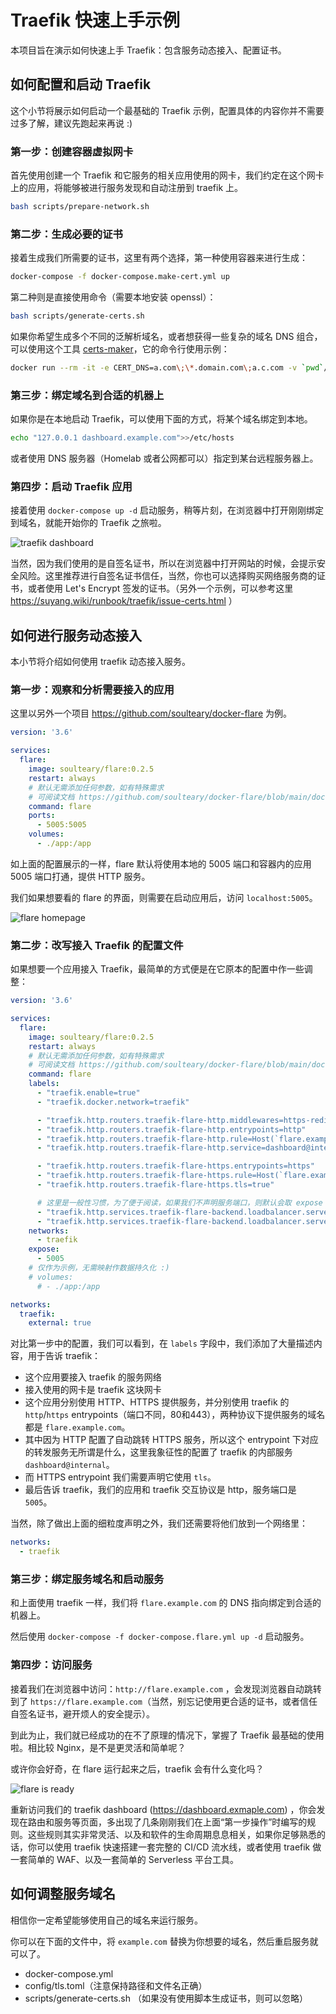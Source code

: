 # Traefik 快速上手示例

本项目旨在演示如何快速上手 Traefik：包含服务动态接入、配置证书。
## 如何配置和启动 Traefik

 这个小节将展示如何启动一个最基础的 Traefik 示例，配置具体的内容你并不需要过多了解，建议先跑起来再说 :)
### 第一步：创建容器虚拟网卡

首先使用创建一个 Traefik 和它服务的相关应用使用的网卡，我们约定在这个网卡上的应用，将能够被进行服务发现和自动注册到 traefik 上。

```bash
bash scripts/prepare-network.sh
```

### 第二步：生成必要的证书

接着生成我们所需要的证书，这里有两个选择，第一种使用容器来进行生成：

```bash
docker-compose -f docker-compose.make-cert.yml up
```

第二种则是直接使用命令（需要本地安装 openssl）：

```bash
bash scripts/generate-certs.sh
```

如果你希望生成多个不同的泛解析域名，或者想获得一些复杂的域名 DNS 组合，可以使用这个工具 [certs-maker](https://github.com/soulteary/certs-maker)，它的命令行使用示例：

```bash
docker run --rm -it -e CERT_DNS=a.com\;\*.domain.com\;a.c.com -v `pwd`/certs:/ssl soulteary/certs-maker
```

### 第三步：绑定域名到合适的机器上

如果你是在本地启动 Traefik，可以使用下面的方式，将某个域名绑定到本地。

```bash
echo "127.0.0.1 dashboard.example.com">>/etc/hosts
```

或者使用 DNS 服务器（Homelab 或者公网都可以）指定到某台远程服务器上。

### 第四步：启动 Traefik 应用

接着使用 `docker-compose up -d` 启动服务，稍等片刻，在浏览器中打开刚刚绑定到域名，就能开始你的 Traefik 之旅啦。

![traefik dashboard](./screenshots/traefik.png)

当然，因为我们使用的是自签名证书，所以在浏览器中打开网站的时候，会提示安全风险。这里推荐进行自签名证书信任，当然，你也可以选择购买网络服务商的证书，或者使用 Let's Encrypt 签发的证书。（另外一个示例，可以参考这里  https://suyang.wiki/runbook/traefik/issue-certs.html ）

## 如何进行服务动态接入

本小节将介绍如何使用 traefik 动态接入服务。

### 第一步：观察和分析需要接入的应用

这里以另外一个项目 https://github.com/soulteary/docker-flare 为例。

```yml
version: '3.6'

services:
  flare:
    image: soulteary/flare:0.2.5
    restart: always
    # 默认无需添加任何参数，如有特殊需求
    # 可阅读文档 https://github.com/soulteary/docker-flare/blob/main/docs/advanced-startup.md
    command: flare
    ports:
      - 5005:5005
    volumes:
      - ./app:/app
```
如上面的配置展示的一样，flare 默认将使用本地的 5005 端口和容器内的应用 5005 端口打通，提供 HTTP 服务。

我们如果想要看的 flare 的界面，则需要在启动应用后，访问 `localhost:5005`。

![flare homepage](./screenshots/traefik.png)

### 第二步：改写接入 Traefik 的配置文件

如果想要一个应用接入 Traefik，最简单的方式便是在它原本的配置中作一些调整：

```yml
version: '3.6'

services:
  flare:
    image: soulteary/flare:0.2.5
    restart: always
    # 默认无需添加任何参数，如有特殊需求
    # 可阅读文档 https://github.com/soulteary/docker-flare/blob/main/docs/advanced-startup.md
    command: flare
    labels:
      - "traefik.enable=true"
      - "traefik.docker.network=traefik"

      - "traefik.http.routers.traefik-flare-http.middlewares=https-redirect@file"
      - "traefik.http.routers.traefik-flare-http.entrypoints=http"
      - "traefik.http.routers.traefik-flare-http.rule=Host(`flare.example.com`)"
      - "traefik.http.routers.traefik-flare-http.service=dashboard@internal"

      - "traefik.http.routers.traefik-flare-https.entrypoints=https"
      - "traefik.http.routers.traefik-flare-https.rule=Host(`flare.example.com`) && PathPrefix(`/`)"
      - "traefik.http.routers.traefik-flare-https.tls=true"

      # 这里是一般性习惯，为了便于阅读，如果我们不声明服务端口，则默认会取 expose 的第一个端口，以及使用第一张网卡
      - "traefik.http.services.traefik-flare-backend.loadbalancer.server.scheme=http"
      - "traefik.http.services.traefik-flare-backend.loadbalancer.server.port=5005"
    networks:
      - traefik
    expose:
      - 5005
    # 仅作为示例，无需映射作数据持久化 :) 
    # volumes:
      # - ./app:/app

networks:
  traefik:
    external: true
```

对比第一步中的配置，我们可以看到，在 `labels` 字段中，我们添加了大量描述内容，用于告诉 traefik：

- 这个应用要接入 traefik 的服务网络
- 接入使用的网卡是 traefik 这块网卡
- 这个应用分别使用 HTTP、HTTPS 提供服务，并分别使用 traefik 的 `http`/`https` entrypoints（端口不同，80和443），两种协议下提供服务的域名都是 `flare.example.com`。
- 其中因为 HTTP 配置了自动跳转 HTTPS 服务，所以这个 entrypoint 下对应的转发服务无所谓是什么，这里我象征性的配置了 traefik 的内部服务 `dashboard@internal`。
- 而 HTTPS entrypoint 我们需要声明它使用 `tls`。
- 最后告诉 traefik，我们的应用和 traefik 交互协议是 http，服务端口是 `5005`。

当然，除了做出上面的细粒度声明之外，我们还需要将他们放到一个网络里：

```yaml
networks:
  - traefik
```
### 第三步：绑定服务域名和启动服务

和上面使用 traefik 一样，我们将 `flare.example.com` 的 DNS 指向绑定到合适的机器上。

然后使用 `docker-compose -f docker-compose.flare.yml up -d` 启动服务。

### 第四步：访问服务

接着我们在浏览器中访问：`http://flare.example.com` ，会发现浏览器自动跳转到了 `https://flare.example.com`（当然，别忘记使用更合适的证书，或者信任自签名证书，避开烦人的安全提示）。

到此为止，我们就已经成功的在不了原理的情况下，掌握了 Traefik 最基础的使用啦。相比较 Nginx，是不是更灵活和简单呢？

或许你会好奇，在 flare 运行起来之后，traefik 会有什么变化吗？

![flare is ready](./screenshots/flare-ready.png)

重新访问我们的 traefik dashboard (https://dashboard.exmaple.com) ，你会发现在路由和服务等页面，多出现了几条刚刚我们在上面“第一步操作”时编写的规则。这些规则其实非常灵活、以及和软件的生命周期息息相关，如果你足够熟悉的话，你可以使用 traefik 快速搭建一套完整的 CI/CD 流水线，或者使用 traefik 做一套简单的 WAF、以及一套简单的 Serverless 平台工具。

## 如何调整服务域名

相信你一定希望能够使用自己的域名来运行服务。

你可以在下面的文件中，将 `example.com` 替换为你想要的域名，然后重启服务就可以了。

- docker-compose.yml
- config/tls.toml（注意保持路径和文件名正确）
- scripts/generate-certs.sh （如果没有使用脚本生成证书，则可以忽略）